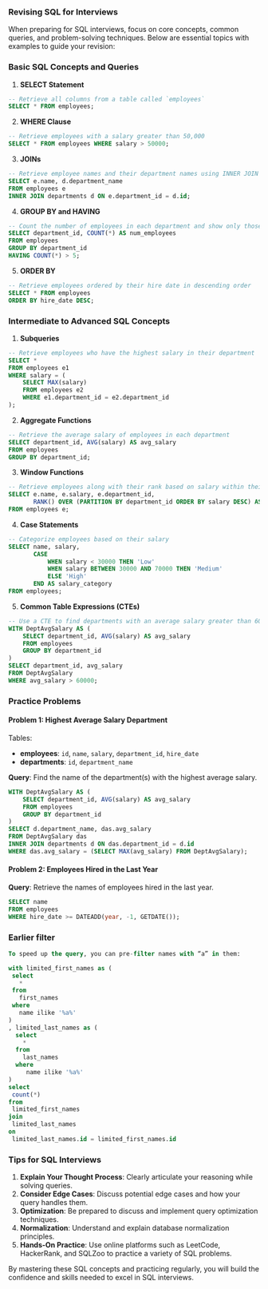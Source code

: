 ### Revising SQL for Interviews

When preparing for SQL interviews, focus on core concepts, common queries, and problem-solving techniques. Below are essential topics with examples to guide your revision:

### Basic SQL Concepts and Queries

1. **SELECT Statement**

```sql
-- Retrieve all columns from a table called `employees`
SELECT * FROM employees;
```

2. **WHERE Clause**

```sql
-- Retrieve employees with a salary greater than 50,000
SELECT * FROM employees WHERE salary > 50000;
```

3. **JOINs**

```sql
-- Retrieve employee names and their department names using INNER JOIN
SELECT e.name, d.department_name
FROM employees e
INNER JOIN departments d ON e.department_id = d.id;
```

4. **GROUP BY and HAVING**

```sql
-- Count the number of employees in each department and show only those departments with more than 5 employees
SELECT department_id, COUNT(*) AS num_employees
FROM employees
GROUP BY department_id
HAVING COUNT(*) > 5;
```

5. **ORDER BY**

```sql
-- Retrieve employees ordered by their hire date in descending order
SELECT * FROM employees
ORDER BY hire_date DESC;
```

### Intermediate to Advanced SQL Concepts

1. **Subqueries**

```sql
-- Retrieve employees who have the highest salary in their department
SELECT *
FROM employees e1
WHERE salary = (
    SELECT MAX(salary)
    FROM employees e2
    WHERE e1.department_id = e2.department_id
);
```

2. **Aggregate Functions**

```sql
-- Retrieve the average salary of employees in each department
SELECT department_id, AVG(salary) AS avg_salary
FROM employees
GROUP BY department_id;
```

3. **Window Functions**

```sql
-- Retrieve employees along with their rank based on salary within their department
SELECT e.name, e.salary, e.department_id,
       RANK() OVER (PARTITION BY department_id ORDER BY salary DESC) AS salary_rank
FROM employees e;
```

4. **Case Statements**

```sql
-- Categorize employees based on their salary
SELECT name, salary,
       CASE
           WHEN salary < 30000 THEN 'Low'
           WHEN salary BETWEEN 30000 AND 70000 THEN 'Medium'
           ELSE 'High'
       END AS salary_category
FROM employees;
```

5. **Common Table Expressions (CTEs)**

```sql
-- Use a CTE to find departments with an average salary greater than 60,000
WITH DeptAvgSalary AS (
    SELECT department_id, AVG(salary) AS avg_salary
    FROM employees
    GROUP BY department_id
)
SELECT department_id, avg_salary
FROM DeptAvgSalary
WHERE avg_salary > 60000;
```

### Practice Problems

#### Problem 1: Highest Average Salary Department

Tables:

-   **employees**: `id`, `name`, `salary`, `department_id`, `hire_date`
-   **departments**: `id`, `department_name`

**Query**: Find the name of the department(s) with the highest average salary.

```sql
WITH DeptAvgSalary AS (
    SELECT department_id, AVG(salary) AS avg_salary
    FROM employees
    GROUP BY department_id
)
SELECT d.department_name, das.avg_salary
FROM DeptAvgSalary das
INNER JOIN departments d ON das.department_id = d.id
WHERE das.avg_salary = (SELECT MAX(avg_salary) FROM DeptAvgSalary);
```

#### Problem 2: Employees Hired in the Last Year

**Query**: Retrieve the names of employees hired in the last year.

```sql
SELECT name
FROM employees
WHERE hire_date >= DATEADD(year, -1, GETDATE());
```

### Earlier filter

```sql
To speed up the query, you can pre-filter names with “a” in them:

with limited_first_names as (
 select
   *
 from
   first_names
 where
   name ilike '%a%'
)
, limited_last_names as (
  select
    *
  from
    last_names
  where
     name ilike '%a%'
)
select
 count(*)
from
 limited_first_names
join
 limited_last_names
on
 limited_last_names.id = limited_first_names.id
```

### Tips for SQL Interviews

1. **Explain Your Thought Process**: Clearly articulate your reasoning while solving queries.
2. **Consider Edge Cases**: Discuss potential edge cases and how your query handles them.
3. **Optimization**: Be prepared to discuss and implement query optimization techniques.
4. **Normalization**: Understand and explain database normalization principles.
5. **Hands-On Practice**: Use online platforms such as LeetCode, HackerRank, and SQLZoo to practice a variety of SQL problems.

By mastering these SQL concepts and practicing regularly, you will build the confidence and skills needed to excel in SQL interviews.

